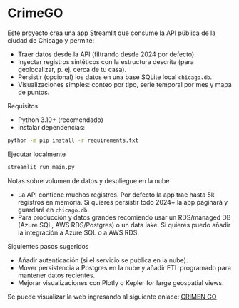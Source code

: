 # CrimeGO

Este proyecto crea una app Streamlit que consume la API pública de la ciudad de Chicago y permite: 

- Traer datos desde la API (filtrando desde 2024 por defecto).
- Inyectar registros sintéticos con la estructura descrita (para geolocalizar, p. ej. cerca de tu casa).
- Persistir (opcional) los datos en una base SQLite local `chicago.db`.
- Visualizaciones simples: conteo por tipo, serie temporal por mes y mapa de puntos.

Requisitos

- Python 3.10+ (recomendado)
- Instalar dependencias:

```bash
python -m pip install -r requirements.txt
```

Ejecutar localmente

```bash
streamlit run main.py
```

Notas sobre volumen de datos y despliegue en la nube

- La API contiene muchos registros. Por defecto la app trae hasta 5k registros en memoria. Si quieres persistir todo 2024+ la app paginará y guardará en `chicago.db`.
- Para producción y datos grandes recomiendo usar un RDS/managed DB (Azure SQL, AWS RDS/Postgres) o un data lake. Si quieres puedo añadir la integración a Azure SQL o a AWS RDS.

Siguientes pasos sugeridos

- Añadir autenticación (si el servicio se publica en la nube).
- Mover persistencia a Postgres en la nube y añadir ETL programado para mantener datos recientes.
- Mejorar visualizaciones con Plotly o Kepler for large geospatial views.

Se puede visualizar la web ingresando al siguiente enlace:
[CRIMEN GO](https://crimengo.azurewebsites.net/)
